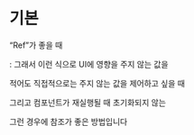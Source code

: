 # 기본

“Ref”가 좋을 때

: 그래서 이런 식으로 UI에 영향을 주지 않는 값을

적어도 직접적으로는 주지 않는 값을 제어하고 싶을 때

그리고 컴포넌트가 재실행될 때 초기화되지 않는

그런 경우에 참조가 좋은 방법입니다
